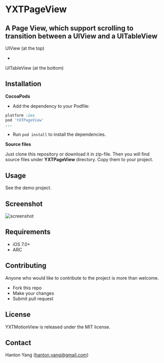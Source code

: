 # YXTPageView
## A Page View, which support scrolling to transition between a UIView and a UITableView

UIView (at the top)

  + 

UITableView (at the bottom)

Installation
-----

**CocoaPods**

* Add the dependency to your Podfile:
```ruby
platform :ios
pod 'YXTPageView'
...
```

* Run `pod install` to install the dependencies.

**Source files**

Just clone this repository or download it in zip-file. Then you will find source files under **YXTPageView** directory. Copy them to your project.

Usage
-----
See the demo project.

Screenshot
----------

![screenshot](https://github.com/hanton/YXTPageView/raw/master/screenshots/YXTPageView.gif)

Requirements
----------
* iOS 7.0+ 
* ARC

Contributing
----------
Anyone who would like to contribute to the project is more than welcome.

* Fork this repo
* Make your changes
* Submit pull request

## License
YXTMotionView is released under the MIT license. 

Contact
----------
Hanton Yang (hanton.yang@gmail.com)
